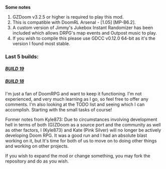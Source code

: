 **Some notes**

1. GZDoom v3.2.5 or higher is required to play this mod.
2. This is compatible with DoomRL Arsenal - [1.05] [MP-B6.2].
3. A custom version of Jimmy's Jukebox Instant Randomizer has been included which allows DRPG's map events and Outpost music to play.
4. If you wish to compile this please use GDCC v0.12.0 64-bit as it's the version I found most stable.


### Last 5 builds:
##### [BUILD 19](https://github.com/Sumwunn/DoomRPG/tree/5b5665ca03012541cb14a0f70ef2f8657631fda2)
##### [BUILD 18](https://github.com/Sumwunn/DoomRPG/tree/320a41f2b2e42404fdb01c67ab4ed03c69e0910f)


I'm just a fan of DoomRPG and want to keep it functioning. I'm not experienced, and very much learning as I go, so feel free to offer any comments. I'm also looking at the TODO list and seeing which I can accomplish. Starting with the small tasks of course!

Former notes from Kyle873:
Due to circumstances involving development hell in terms of both (G)ZDoom as a source port and the community as well as other factors, I (Kyle873) and Kate (Pink Silver) will no longer be actively developing Doom RPG. It was a good run and I had an absolute blast working on it, but It's time for both of us to move on to doing other things and working on other projects.

If you wish to expand the mod or change something, you may fork the repository and do as you wish.
